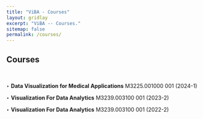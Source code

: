 ```yaml
---
title: "ViBA - Courses"
layout: gridlay
excerpt: "ViBA -- Courses."
sitemap: false
permalink: /courses/
---
```


## Courses
<p> &nbsp; </p>

<p>‣ <b>Data Visualization for Medical Applications</b> M3225.001000 001 (2024-1)</p>
<p>‣ <b>Visualization For Data Analytics</b> M3239.003100 001 (2023-2)</p>
<p>‣ <b>Visualization For Data Analytics</b> M3239.003100 001 (2022-2)</p>
